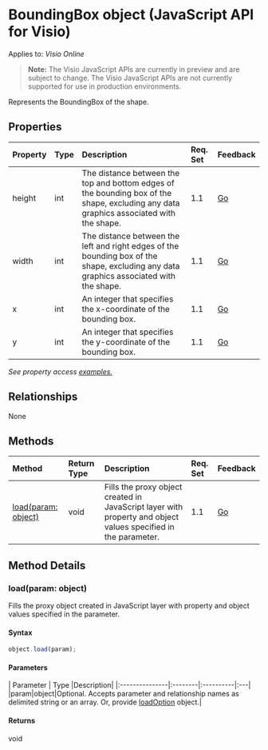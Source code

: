 # BoundingBox object (JavaScript API for Visio)

Applies to: _Visio Online_
>**Note:** The Visio JavaScript APIs are currently in preview and are subject to change. The Visio JavaScript APIs are not currently supported for use in production environments.

Represents the BoundingBox of the shape.

## Properties

| Property	   | Type	|Description| Req. Set| Feedback|
|:---------------|:--------|:----------|:----|:---|
|height|int|The distance between the top and bottom edges of the bounding box of the shape, excluding any data graphics associated with the shape.|1.1|[Go](https://github.com/OfficeDev/office-js-docs/issues/new?title=Visio-boundingBox-height)|
|width|int|The distance between the left and right edges of the bounding box of the shape, excluding any data graphics associated with the shape.|1.1|[Go](https://github.com/OfficeDev/office-js-docs/issues/new?title=Visio-boundingBox-width)|
|x|int|An integer that specifies the x-coordinate of the bounding box.|1.1|[Go](https://github.com/OfficeDev/office-js-docs/issues/new?title=Visio-boundingBox-x)|
|y|int|An integer that specifies the y-coordinate of the bounding box.|1.1|[Go](https://github.com/OfficeDev/office-js-docs/issues/new?title=Visio-boundingBox-y)|

_See property access [examples.](#property-access-examples)_

## Relationships
None


## Methods

| Method		   | Return Type	|Description| Req. Set| Feedback|
|:---------------|:--------|:----------|:----|:---|
|[load(param: object)](#loadparam-object)|void|Fills the proxy object created in JavaScript layer with property and object values specified in the parameter.|1.1|[Go](https://github.com/OfficeDev/office-js-docs/issues/new?title=Visio-boundingBox-load)|

## Method Details


### load(param: object)
Fills the proxy object created in JavaScript layer with property and object values specified in the parameter.

#### Syntax
```js
object.load(param);
```

#### Parameters
| Parameter	   | Type	|Description|
|:---------------|:--------|:----------|:---|
|param|object|Optional. Accepts parameter and relationship names as delimited string or an array. Or, provide [loadOption](loadoption.md) object.|

#### Returns
void
